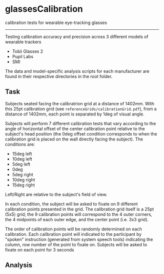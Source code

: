 # glassesCalibration
calibration tests for wearable eye-tracking glasses

---
Testing calibration accuracy and precision across 3 different models of wearable trackers

* Tobii Glasses 2
* Pupil Labs
* SMI

The data and model-specific analysis scripts for each manufacturer are found in their respective directories in the root folder. 


## Task
Subjects seated facing the calibratrion grid at a distance of 1402mm. With this 25pt calibration grid (see `referenceGrids/calibrationGrid.pdf`), from a distance of 1402mm, each point is separated by 1deg of visual angle. 

Subjects will perform 7 different calibration tests that vary according to the angle of horizontal offset of the center calibration point relative to the subject's head position (the 0deg offset condition corresponds to when the calibration grid is placed on the wall directly facing the subject). The conditions are:

* 15deg left
* 10deg left
* 5deg left
* 0deg
* 5deg right
* 10deg right
* 15deg right

Left/Right are relative to the subject's field of view. 

In each condition, the subject will be asked to fixate on 9 different calibration points presented in the grid. The calibration grid itself is a 25pt (5x5) grid; the 9 calibration points will correspond to the 4 outer corners, the 4 midpoints of each outer edge, and the center point (i.e. 3x3 grid). 

The order of calibration points will be randomly determined on each calibration. Each calibration point will indicated to the participant by "spoken" instruction (generated from system speech tools) indicating the column, row number of the point to fixate on. Subjects will be asked to fixate on each point for 3 seconds

## Analysis
